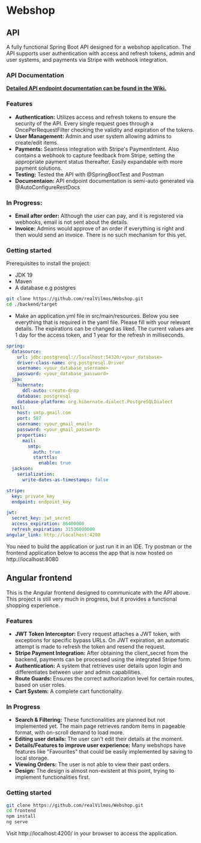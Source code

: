 # Webshop
## API

A fully functional Spring Boot API designed for a webshop application. The API supports user authentication with access and refresh tokens, admin and user systems, and payments via Stripe with webhook integration.

### API Documentation

**<u>Detailed API endpoint documentation can be found in the Wiki.</u>**

### Features
* **Authentication:** Utilizes access and refresh tokens to ensure the security of the API. Every single request goes through a OncePerRequestFilter checking the validity and expiration of the tokens.
* **User Management:** Admin and user system allowing admins to create/edit items.
* **Payments:** Seamless integration with Stripe's PaymentIntent. Also contains a webhook to capture feedback from Stripe, setting the appropriate payment status thereafter. Easily expandable with more payment solutions.
* **Testing:** Tested the API with @SpringBootTest and Postman
* **Documentaion:** API endpoint documentation is semi-auto generated via @AutoConfigureRestDocs

### In Progress:
* **Email after order:** Although the user can pay, and it is registered via webhooks, email is not sent about the details.
* **Invoice:** Admins would approve of an order if everything is right and then would send an invoice. There is no such mechanism for this yet.

### Getting started
Prerequisites to install the project:
* JDK 19
* Maven
* A database e.g postgres

```bash
git clone https://github.com/realVilmos/Webshop.git
cd ./backend/target
```
* Make an application.yml file in src/main/resources. Below you see everything that is required in the yaml file. Please fill with your relevant details. The expirations can be changed as liked. The current values are 1 day for the access token, and 1 year for the refresh in milliseconds.
```yaml
spring:
  datasource:
    url: jdbc:postgresql://localhost:54320/<your_database>
    driver-class-name: org.postgresql.Driver
    username: <your_database_username>
    password: <your_database_password>
  jpa:
    hibernate:
      ddl-auto: create-drop
    database: postgresql
    database-platform: org.hibernate.dialect.PostgreSQLDialect
  mail:
    host: smtp.gmail.com
    port: 587
    username: <your_gmail_email>
    password: <your_gmail_password>
    properties:
      mail:
        smtp:
          auth: true
          starttls:
            enable: true
  jackson:
    serialization:
      write-dates-as-timestamps: false

stripe:
  key: private_key
  endpoint: endpoint_key

jwt:
  secret_key: jwt_secret
  access_expiration: 86400000
  refresh_expiration: 31536000000
angular_link: http://localhost:4200
```
You need to build the application or just run it in an IDE.
Try postman or the frontend application below to access the app that is now hosted on http://localhost:8080

## Angular frontend
This is the Angular frontend designed to communicate with the API above. This project is still very much in progress, but it provides a functional shopping experience.

### Features
* **JWT Token Interceptor:** Every request attaches a JWT token, with exceptions for specific bypass URLs. On JWT expiration, an automatic attempt is made to refresh the token and resend the request.
* **Stripe Payment Integration:** After obtaining the client_secret from the backend, payments can be processed using the integrated Stripe form.
* **Authentication:** A system that retrieves user details upon login and differentiates between user and admin capabilities.
* **Route Guards:** Ensures the correct authorization level for certain routes, based on user roles.
* **Cart System:** A complete cart functionality.

### In Progress
* **Search & Filtering:** These functionalities are planned but not implemented  yet. The main page retrieves random items in pageable format, with on-scroll demand to load more.
* **Editing user details:** The user can't edit their details at the moment. 
* **Details/Features to improve user experience:** Many webshops have features like "Favourites" that could be easily implemented by saving to local storage.
* **Viewing Orders:** The user is not able to view their past orders.
* **Design:** The design is almost non-existent at this point, trying to implement functionalities first.

### Getting started

```bash
git clone https://github.com/realVilmos/Webshop.git
cd frontend
npm install
ng serve
```

Visit http://localhost:4200/ in your browser to access the application.
